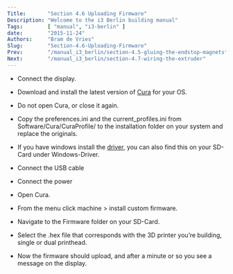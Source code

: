 ```yaml
---
Title:       "Section 4.6 Uploading Firmware"
Description: "Welcome to the i3 Berlin building manual"
Tags:        [ "manual", "i3-berlin" ]
date:        "2015-11-24"
Authors:     "Bram de Vries"
Slug:        "Section-4.6-Uploading-Firmware"
Prev:        "/manual_i3_berlin/section-4.5-gluing-the-endstop-magnets"
Next:        "/manual_i3_berlin/section-4.7-wiring-the-extruder"
---
```



-   Connect the display.

-   Download and install the latest version of [Cura](https://software.ultimaker.com/) for your OS.

-   Do not open Cura, or close it again.

-   Copy the preferences.ini and the current\_profiles.ini from Software/Cura/CuraProfile/ to the installation folder on your system and replace the originals.

-   If you have windows install the [driver](http://reprap.org/wiki/RUMBA#RUMBA_USB_Driver_for_Windows), you can also find this on your SD-Card under Windows-Driver.

-   Connect the USB cable

-   Connect the power

-   Open Cura.

-   From the menu click machine &gt; install custom firmware.

-   Navigate to the Firmware folder on your SD-Card.

-   Select the .hex file that corresponds with the 3D printer you’re building, single or dual printhead.

-   Now the firmware should upload, and after a minute or so you see a message on the display.

